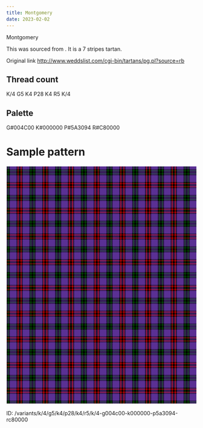 ```yaml
---
title: Montgomery
date: 2023-02-02
---
```

Montgomery

This was sourced from <no value>.  It is a 7 stripes tartan.

Original link http://www.weddslist.com/cgi-bin/tartans/pg.pl?source=rb

## Thread count
K/4 G5 K4 P28 K4 R5 K/4

## Palette
G#004C00 K#000000 P#5A3094 R#C80000

# Sample pattern

![Tartan detail](tartan.png "K/4 G5 K4 P28 K4 R5 K/4 tartan")

ID: /variants/k/4/g5/k4/p28/k4/r5/k/4-g004c00-k000000-p5a3094-rc80000